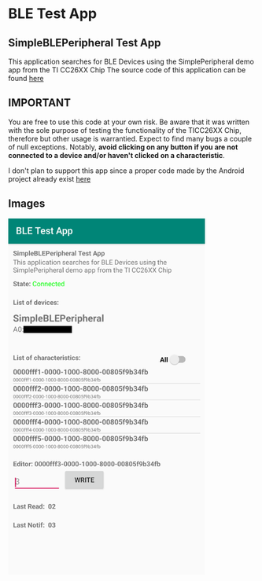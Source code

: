 # BLE Test App
## SimpleBLEPeripheral Test App

This application searches for BLE Devices using the SimplePeripheral demo app from the TI CC26XX Chip
The source code of this application can be found [here](https://github.com/zekemyapp/Simple_Peripheral_CC26xx_CustomBoard)

## IMPORTANT
You are free to use this code at your own risk. Be aware that it was written with the sole purpose of testing the functionality of the TICC26XX Chip, therefore but other usage is warrantied. Expect to find many bugs a couple of null exceptions. Notably, **avoid clicking on any button if you are not connected
to a device and/or haven't clicked on a characteristic**.

I don't plan to support this app since a proper code made by the Android project already exist [here](https://developer.android.com/guide/topics/connectivity/bluetooth-le)

## Images

<img src="./res/screenshot_0.png" alt="" data-canonical-src="./res/screenshot_0.png" width="400" />
